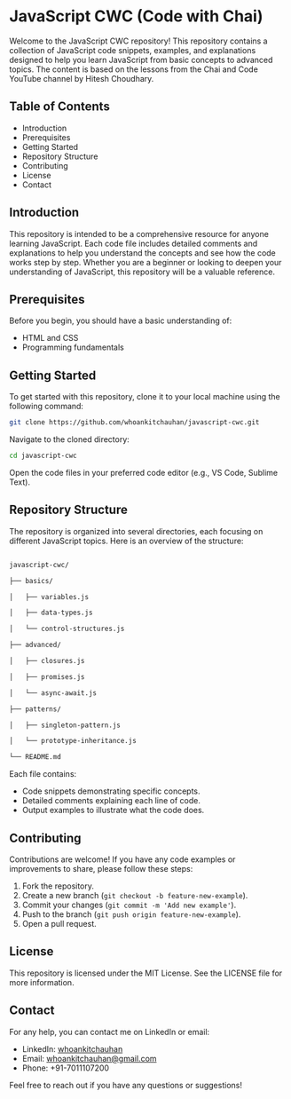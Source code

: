 # JavaScript CWC (Code with Chai)

Welcome to the JavaScript CWC repository! This repository contains a collection of JavaScript code snippets, examples, and explanations designed to help you learn JavaScript from basic concepts to advanced topics. The content is based on the lessons from the Chai and Code YouTube channel by Hitesh Choudhary.

## Table of Contents

- Introduction
- Prerequisites
- Getting Started
- Repository Structure
- Contributing
- License
- Contact

## Introduction

This repository is intended to be a comprehensive resource for anyone learning JavaScript. Each code file includes detailed comments and explanations to help you understand the concepts and see how the code works step by step. Whether you are a beginner or looking to deepen your understanding of JavaScript, this repository will be a valuable reference.

## Prerequisites

Before you begin, you should have a basic understanding of:

- HTML and CSS
- Programming fundamentals

## Getting Started

To get started with this repository, clone it to your local machine using the following command:
```bash
git clone https://github.com/whoankitchauhan/javascript-cwc.git
```

Navigate to the cloned directory:
```bash
cd javascript-cwc
```

Open the code files in your preferred code editor (e.g., VS Code, Sublime Text).

## Repository Structure

The repository is organized into several directories, each focusing on different JavaScript topics. Here is an overview of the structure:
```bash

javascript-cwc/

├── basics/

│   ├── variables.js

│   ├── data-types.js

│   └── control-structures.js

├── advanced/

│   ├── closures.js

│   ├── promises.js

│   └── async-await.js

├── patterns/

│   ├── singleton-pattern.js

│   └── prototype-inheritance.js

└── README.md

```

Each file contains:

- Code snippets demonstrating specific concepts.
- Detailed comments explaining each line of code.
- Output examples to illustrate what the code does.

## Contributing

Contributions are welcome! If you have any code examples or improvements to share, please follow these steps:

1. Fork the repository.
2. Create a new branch (`git checkout -b feature-new-example`).
3. Commit your changes (`git commit -m 'Add new example'`).
4. Push to the branch (`git push origin feature-new-example`).
5. Open a pull request.

## License

This repository is licensed under the MIT License. See the LICENSE file for more information.

## Contact

For any help, you can contact me on LinkedIn or email:

- LinkedIn: [whoankitchauhan](https://linkedin.com/in/whoankitchauhan)
- Email: [whoankitchauhan@gmail.com](mailto:whoankitchauhan@gmail.com)
- Phone: +91-7011107200

Feel free to reach out if you have any questions or suggestions!

